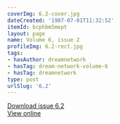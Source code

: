 ```yaml
---
coverImg: 6.2-cover.jpg
dateCreated: '1987-07-01T11:32:52'
itemId: bcphbm5mept
layout: page
name: Volume 6, issue 2
profileImg: 6.2-rect.jpg
tags:
- hasAuthor: dreamnetwork
- hasTag: dream-network-volume-6
- hasTag: dreamnetwork
type: post
urlSlug: '6.2'
---
```

<a href="../files/pdfs/Volume_6/6.2-Dream-Network-Bulletin_Volume-6-Number-2.pdf" download="">Download issue 6.2</a><br><a href="../files/pdfs/Volume_6/6.2-Dream-Network-Bulletin_Volume-6-Number-2.pdf">View online</a>